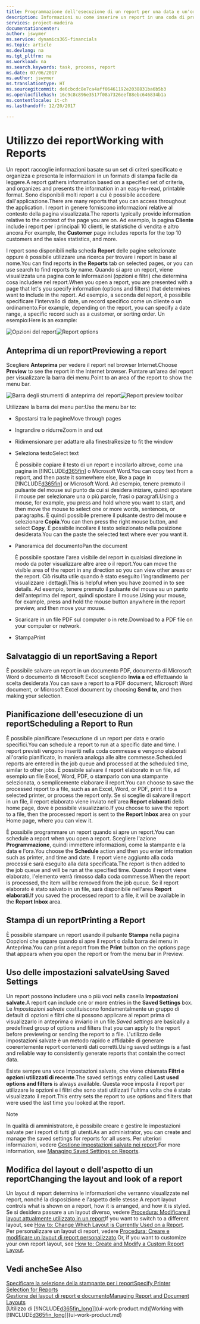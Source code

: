 ```yaml
---
title: Programmazione dell'esecuzione di un report per una data e un'ora specifiche | Documenti Microsoft
description: Informazioni su come inserire un report in una coda di processi e programmare per l'elaborazione per una data e un'ora specifiche.
services: project-madeira
documentationcenter: 
author: jswymer
ms.service: dynamics365-financials
ms.topic: article
ms.devlang: na
ms.tgt_pltfrm: na
ms.workload: na
ms.search.keywords: task, process, report
ms.date: 07/06/2017
ms.author: jswymer
ms.translationtype: HT
ms.sourcegitcommit: de6cbcdc8e7ca4aff06461192e2038831ba6b5b3
ms.openlocfilehash: 16c9c8c896e3517f08a7326eef88ebc646834b1a
ms.contentlocale: it-ch
ms.lasthandoff: 12/20/2017

---
```

# <a name="working-with-reports"></a><span data-ttu-id="0c667-103">Utilizzo dei report</span><span class="sxs-lookup"><span data-stu-id="0c667-103">Working with Reports</span></span>
<span data-ttu-id="0c667-104">Un report raccoglie informazioni basate su un set di criteri specificato e organizza e presenta le informazioni in un formato di stampa facile da leggere.</span><span class="sxs-lookup"><span data-stu-id="0c667-104">A report gathers information based on a specified set of criteria, and organizes and presents the information in an easy-to-read, printable format.</span></span> <span data-ttu-id="0c667-105">Sono disponibili molti report a cui è possibile accedere dall'applicazione.</span><span class="sxs-lookup"><span data-stu-id="0c667-105">There are many reports that you can access throughout the application.</span></span> <span data-ttu-id="0c667-106">I report in genere forniscono informazioni relative al contesto della pagina visualizzata.</span><span class="sxs-lookup"><span data-stu-id="0c667-106">The reports typically provide information relative to the context of the page you are on.</span></span> <span data-ttu-id="0c667-107">Ad esempio, la pagina **Cliente** include i report per i principali 10 clienti, le statistiche di vendita e altro ancora.</span><span class="sxs-lookup"><span data-stu-id="0c667-107">For example, the **Customer** page includes reports for the top 10 customers and the sales statistics, and more.</span></span>

<span data-ttu-id="0c667-108">I report sono disponibili nella scheda **Report** delle pagine selezionate oppure è possibile utilizzare una ricerca per trovare i report in base al nome.</span><span class="sxs-lookup"><span data-stu-id="0c667-108">You can find reports in the **Reports** tab on selected pages, or you can use search to find reports by name.</span></span> <span data-ttu-id="0c667-109">Quando si apre un report, viene visualizzata una pagina con le informazioni (opzioni e filtri) che determina cosa includere nel report.</span><span class="sxs-lookup"><span data-stu-id="0c667-109">When you open a report, you are presented with a page that let's you specify information (options and filters) that determines want to include in the report.</span></span> <span data-ttu-id="0c667-110">Ad esempio, a seconda del report, è possibile specificare l'intervallo di date, un record specifico come un cliente o un ordinamento.</span><span class="sxs-lookup"><span data-stu-id="0c667-110">For example, depending on the report, you can specify a date range, a specific record such as a customer, or sorting order.</span></span> <span data-ttu-id="0c667-111">Un esempio:</span><span class="sxs-lookup"><span data-stu-id="0c667-111">Here is an example:</span></span>

<span data-ttu-id="0c667-112">![Opzioni del report](media/report_options.png "Opzioni del report")</span><span class="sxs-lookup"><span data-stu-id="0c667-112">![Report options](media/report_options.png "Report options")</span></span>

## <a name="previewing-a-report"></a><span data-ttu-id="0c667-113">Anteprima di un report</span><span class="sxs-lookup"><span data-stu-id="0c667-113">Previewing a report</span></span>
<span data-ttu-id="0c667-114">Scegliere **Anteprima** per vedere il report nel browser Internet.</span><span class="sxs-lookup"><span data-stu-id="0c667-114">Choose **Preview** to see the report in the Internet browser.</span></span> <span data-ttu-id="0c667-115">Puntare un'area del report per visualizzare la barra dei menu.</span><span class="sxs-lookup"><span data-stu-id="0c667-115">Point to an area of the report to show the menu bar.</span></span>  

<span data-ttu-id="0c667-116">![Barra degli strumenti di anteprima del report](media/report_viewer.png "Barra degli strumenti di anteprima del report")</span><span class="sxs-lookup"><span data-stu-id="0c667-116">![Report preview toolbar](media/report_viewer.png "Report preview toolbar")</span></span>

<span data-ttu-id="0c667-117">Utilizzare la barra dei menu per:</span><span class="sxs-lookup"><span data-stu-id="0c667-117">Use the menu bar to:</span></span>

-   <span data-ttu-id="0c667-118">Spostarsi tra le pagine</span><span class="sxs-lookup"><span data-stu-id="0c667-118">Move through pages</span></span>
-   <span data-ttu-id="0c667-119">Ingrandire o ridurre</span><span class="sxs-lookup"><span data-stu-id="0c667-119">Zoom in and out</span></span>
-   <span data-ttu-id="0c667-120">Ridimensionare per adattare alla finestra</span><span class="sxs-lookup"><span data-stu-id="0c667-120">Resize to fit the window</span></span>
-   <span data-ttu-id="0c667-121">Seleziona testo</span><span class="sxs-lookup"><span data-stu-id="0c667-121">Select text</span></span>

    <span data-ttu-id="0c667-122">È possibile copiare il testo di un report e incollarlo altrove, come una pagina in [!INCLUDE[d365fin](includes/d365fin_md.md)] o Microsoft Word.</span><span class="sxs-lookup"><span data-stu-id="0c667-122">You can copy text from a report, and then paste it somewhere else, like a page in [!INCLUDE[d365fin](includes/d365fin_md.md)] or Microsoft Word.</span></span>  <span data-ttu-id="0c667-123">Ad esempio, tenere premuto il pulsante del mouse sul punto da cui si desidera iniziare, quindi spostare il mouse per selezionare una o più parole, frasi o paragrafi.</span><span class="sxs-lookup"><span data-stu-id="0c667-123">Using a mouse, for example, you press and hold where you want to start, and then move the mouse to select one or more words, sentences, or paragraphs.</span></span> <span data-ttu-id="0c667-124">È quindi possibile premere il pulsante destro del mouse e selezionare **Copia**.</span><span class="sxs-lookup"><span data-stu-id="0c667-124">You can then press the right mouse button, and select **Copy**.</span></span> <span data-ttu-id="0c667-125">È possibile incollare il testo selezionato nella posizione desiderata.</span><span class="sxs-lookup"><span data-stu-id="0c667-125">You can the paste the selected text where ever you want it.</span></span>
-   <span data-ttu-id="0c667-126">Panoramica del documento</span><span class="sxs-lookup"><span data-stu-id="0c667-126">Pan the document</span></span>

    <span data-ttu-id="0c667-127">È possibile spostare l'area visibile del report in qualsiasi direzione in modo da poter visualizzare altre aree o il report.</span><span class="sxs-lookup"><span data-stu-id="0c667-127">You can move the visible area of the report in any direction so you can view other areas or the report.</span></span> <span data-ttu-id="0c667-128">Ciò risulta utile quando è stato eseguito l'ingrandimento per visualizzare i dettagli.</span><span class="sxs-lookup"><span data-stu-id="0c667-128">This is helpful when you have zoomed in to see details.</span></span>  <span data-ttu-id="0c667-129">Ad esempio, tenere premuto il pulsante del mouse su un punto dell'anteprima del report, quindi spostare il mouse.</span><span class="sxs-lookup"><span data-stu-id="0c667-129">Using your mouse, for example, press and hold the mouse button anywhere in the report preview, and then move your mouse.</span></span>

-   <span data-ttu-id="0c667-130">Scaricare in un file PDF sul computer o in rete.</span><span class="sxs-lookup"><span data-stu-id="0c667-130">Download to a PDF file on your computer or network.</span></span>
-   <span data-ttu-id="0c667-131">Stampa</span><span class="sxs-lookup"><span data-stu-id="0c667-131">Print</span></span>


## <a name="saving-a-report"></a><span data-ttu-id="0c667-132">Salvataggio di un report</span><span class="sxs-lookup"><span data-stu-id="0c667-132">Saving a Report</span></span>
<span data-ttu-id="0c667-133">È possibile salvare un report in un documento PDF, documento di Microsoft Word o documento di Microsoft Excel scegliendo **Invia a** ed effettuando la scelta desiderata.</span><span class="sxs-lookup"><span data-stu-id="0c667-133">You can save a report to a PDF document, Microsoft Word document, or Microsoft Excel document by choosing **Send to**, and then making your selection.</span></span>

## <a name="ScheduleReport"></a> <span data-ttu-id="0c667-134">Pianificazione dell'esecuzione di un report</span><span class="sxs-lookup"><span data-stu-id="0c667-134">Scheduling a Report to Run</span></span>
<span data-ttu-id="0c667-135">È possibile pianificare l'esecuzione di un report per data e orario specifici.</span><span class="sxs-lookup"><span data-stu-id="0c667-135">You can schedule a report to run at a specific date and time.</span></span> <span data-ttu-id="0c667-136">I report previsti vengono inseriti nella coda commesse e vengono elaborati all'orario pianificato, in maniera analoga alle altre commesse.</span><span class="sxs-lookup"><span data-stu-id="0c667-136">Scheduled reports are entered in the job queue and processed at the scheduled time, similar to other jobs.</span></span> <span data-ttu-id="0c667-137">È possibile salvare il report elaborato in un file, ad esempio un file Excel, Word, PDF, o stamparlo con una stampante selezionata, o semplicemente elaborare il report.</span><span class="sxs-lookup"><span data-stu-id="0c667-137">You can choose to save the processed report to a file, such as an Excel, Word, or PDF, print it to a selected printer, or process the report only.</span></span> <span data-ttu-id="0c667-138">Se si sceglie di salvare il report in un file, il report elaborato viene inviato nell'area **Report elaborati** della home page, dove è possibile visualizzarlo.</span><span class="sxs-lookup"><span data-stu-id="0c667-138">If you choose to save the report to a file, then the processed report is sent to the **Report Inbox** area on your Home page, where you can view it.</span></span>

<span data-ttu-id="0c667-139">È possibile programmare un report quando si apre un report.</span><span class="sxs-lookup"><span data-stu-id="0c667-139">You can schedule a report when you open a report.</span></span> <span data-ttu-id="0c667-140">Scegliere l'azione **Programmazione**, quindi immettere informazioni, come la stampante e la data e l'ora.</span><span class="sxs-lookup"><span data-stu-id="0c667-140">You choose the **Schedule** action and then you enter information such as printer, and time and date.</span></span> <span data-ttu-id="0c667-141">Il report viene aggiunto alla coda processi e sarà eseguito alla data specificata.</span><span class="sxs-lookup"><span data-stu-id="0c667-141">The report is then added to the job queue and will be run at the specified time.</span></span> <span data-ttu-id="0c667-142">Quando il report viene elaborato, l'elemento verrà rimosso dalla coda commesse.</span><span class="sxs-lookup"><span data-stu-id="0c667-142">When the report is processed, the item will be removed from the job queue.</span></span> <span data-ttu-id="0c667-143">Se il report elaborato è stato salvato in un file, sarà disponibile nell'area **Report elaborati**.</span><span class="sxs-lookup"><span data-stu-id="0c667-143">If you saved the processed report to a file, it will be available in the **Report Inbox** area.</span></span>

## <a name="PrintReport"></a><span data-ttu-id="0c667-144">Stampa di un report</span><span class="sxs-lookup"><span data-stu-id="0c667-144">Printing a Report</span></span>
<span data-ttu-id="0c667-145">È possibile stampare un report usando il pulsante **Stampa** nella pagina Oopzioni che appare quando si apre il report o dalla barra dei menu in Anteprima.</span><span class="sxs-lookup"><span data-stu-id="0c667-145">You can print a report from the **Print** button on the options page that appears when you open the report or from the menu bar in Preview.</span></span>

## <a name="using-saved-settings"></a><span data-ttu-id="0c667-146">Uso delle impostazioni salvate</span><span class="sxs-lookup"><span data-stu-id="0c667-146">Using Saved Settings</span></span>
<span data-ttu-id="0c667-147">Un report possono includere una o più voci nella casella **Impostazioni salvate**.</span><span class="sxs-lookup"><span data-stu-id="0c667-147">A report can include one or more entries in the **Saved Settings** box.</span></span> <span data-ttu-id="0c667-148">Le *Impostazioni salvate* costituiscono fondamentalmente un gruppo di default di opzioni e filtri che si possono applicare al report prima di visualizzarlo in anteprima o inviarlo in un file.</span><span class="sxs-lookup"><span data-stu-id="0c667-148">*Saved settings* are basically a predefined group of options and filters that you can apply to the report before previewing or sending the report to a file.</span></span> <span data-ttu-id="0c667-149">L'utilizzo delle impostazioni salvate è un metodo rapido e affidabile di generare coerentemente report contenenti dati corretti.</span><span class="sxs-lookup"><span data-stu-id="0c667-149">Using saved settings is a fast and reliable way to consistently generate reports that contain the correct data.</span></span>

<span data-ttu-id="0c667-150">Esiste sempre una voce Impostazioni salvate, che viene chiamata **Filtri e opzioni utilizzati di recente**.</span><span class="sxs-lookup"><span data-stu-id="0c667-150">The saved settings entry called **Last used options and filters** is always available.</span></span> <span data-ttu-id="0c667-151">Questa voce imposta il report per utilizzare le opzioni e i filtri che sono stati utilizzati l'ultima volta che è stato visualizzato il report.</span><span class="sxs-lookup"><span data-stu-id="0c667-151">This entry sets the report to use options and filters that were used the last time you looked at the report.</span></span>

>[!NOTE]
><span data-ttu-id="0c667-152">In qualità di amministratore, è possibile creare e gestire le impostazioni salvate per i report di tutti gli utenti.</span><span class="sxs-lookup"><span data-stu-id="0c667-152">As an administrator, you can create and manage the saved settings for reports for all users.</span></span> <span data-ttu-id="0c667-153">Per ulteriori informazioni, vedere [Gestione impostazioni salvate nei report](reports-saving-reusing-settings.md).</span><span class="sxs-lookup"><span data-stu-id="0c667-153">For more information, see [Managing Saved Settings on Reports](reports-saving-reusing-settings.md).</span></span>

## <a name="changing-the-layout-and-look-of-a-report"></a><span data-ttu-id="0c667-154">Modifica del layout e dell'aspetto di un report</span><span class="sxs-lookup"><span data-stu-id="0c667-154">Changing the layout and look of a report</span></span>
<span data-ttu-id="0c667-155">Un layout di report determina le informazioni che verranno visualizzate nel report, nonché la disposizione e l'aspetto delle stesse.</span><span class="sxs-lookup"><span data-stu-id="0c667-155">A report layout controls what is shown on a report, how it is arranged, and how it is styled.</span></span> <span data-ttu-id="0c667-156">Se si desidera passare a un layout diverso, vedere [Procedura: Modificare il layout attualmente utilizzato in un report](ui-how-change-layout-currently-used-report.md)</span><span class="sxs-lookup"><span data-stu-id="0c667-156">If you want to switch to a different layout, see [How to: Change Which Layout is Currently Used on a Report](ui-how-change-layout-currently-used-report.md).</span></span> <span data-ttu-id="0c667-157">Per personalizzare un layout di report, vedere [Procedura: Creare e modificare un layout di report personalizzato](ui-how-create-custom-report-layout.md).</span><span class="sxs-lookup"><span data-stu-id="0c667-157">Or, if you want to customize your own report layout, see [How to: Create and Modify a Custom Report Layout](ui-how-create-custom-report-layout.md).</span></span>

## <a name="see-also"></a><span data-ttu-id="0c667-158">Vedi anche</span><span class="sxs-lookup"><span data-stu-id="0c667-158">See Also</span></span>
[<span data-ttu-id="0c667-159">Specificare la selezione della stampante per i report</span><span class="sxs-lookup"><span data-stu-id="0c667-159">Specify Printer Selection for Reports</span></span>](ui-specify-printer-selection-reports.md)  
[<span data-ttu-id="0c667-160">Gestione dei layout di report e documento</span><span class="sxs-lookup"><span data-stu-id="0c667-160">Managing Report and Document Layouts</span></span>](ui-manage-report-layouts.md)  
<span data-ttu-id="0c667-161">[Utilizzo di [!INCLUDE[d365fin_long](includes/d365fin_long_md.md)]](ui-work-product.md)</span><span class="sxs-lookup"><span data-stu-id="0c667-161">[Working with [!INCLUDE[d365fin_long](includes/d365fin_long_md.md)]](ui-work-product.md)</span></span>

